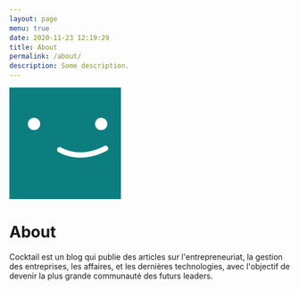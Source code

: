 ```yaml
---
layout: page
menu: true
date: 2020-11-23 12:19:29
title: About
permalink: /about/
description: Some description.
---
```

<img class="img-rounded" src="/assets/img/uploads/profile.png" alt="Thiago Rossener" width="200">

# About

Cocktail est un blog qui publie des articles sur l'entrepreneuriat, la gestion des entreprises, les affaires, et les dernières technologies, avec l'objectif de devenir la plus grande communauté des futurs leaders.